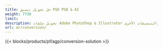 ```yaml
---
title: حل تحويل تنسيق PSD PSB & AI
weight: 7730
limit: 
description: تحويل ملفات Adobe PhotoShop & Illustrator والصور والتنسيقات الأخرى
url: ar/conversion/
---
```


{{< blocks/products/pf/agp/conversion-solution >}} 
